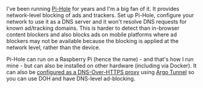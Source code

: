 <!--
.. title: Pi-Hole
.. slug: pihole
.. date: 2020-09-29 00:00:00
.. tags: raspberry-pi
.. category: 
.. link: 
.. description: 
.. type: text
-->

I've been running [Pi-Hole](https://pi-hole.net/) for years and I'm a big fan of it. It provides network-level blocking of ads and trackers. Set up Pi-Hole, configure your network to use it as a DNS server and it won't resolve DNS requests for known ad/tracking domains. This is harder to detect than in-browser content blockers and also blocks ads on mobile platforms where ad blockers may not be available because the blocking is applied at the network level, rather than the device.

Pi-Hole can run on a Raspberry Pi (hence the name) - and that's how I run mine - but can also be installed on other hardware (including via Docker). It can also be [configured as a DNS-Over-HTTPS proxy](https://docs.pi-hole.net/guides/dns-over-https/) using [Argo Tunnel](https://github.com/cloudflare/cloudflared) so you can use DOH and have DNS-level ad-blocking.
